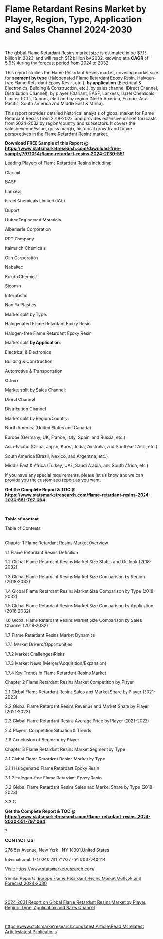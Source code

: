<h1>Flame Retardant Resins Market by Player, Region, Type, Application and Sales Channel 2024-2030</h1><br/><p>The global Flame Retardant Resins market size is estimated to be $7.16 billion in 2023, and will reach $12 billion by 2032, growing at a <strong>CAGR</strong> of 5.9% during the forecast period from 2024 to 2032.</p>
 
 
 
 <p>This report studies the Flame Retardant Resins market, covering market size for <strong>segment by type</strong> (Halogenated Flame Retardant Epoxy Resin, Halogen-free Flame Retardant Epoxy Resin, etc.), <strong>by application</strong> (Electrical & Electronics, Building & Construction, etc.), by sales channel (Direct Channel, Distribution Channel), by player (Clariant, BASF, Lanxess, Israel Chemicals Limited (ICL), Dupont, etc.) and by region (North America, Europe, Asia-Pacific, South America and Middle East & Africa).</p>
 
 
 
 <p>This report provides detailed historical analysis of global market for Flame Retardant Resins from 2018-2023, and provides extensive market forecasts from 2024-2032 by region/country and subsectors. It covers the sales/revenue/value, gross margin, historical growth and future perspectives in the Flame Retardant Resins market.</p>
 
 
 
 <p><strong>Download FREE Sample of this Report @ <a href="https://www.statsmarketresearch.com/download-free-sample/7971064/flame-retardant-resins-2024-2030-551">https://www.statsmarketresearch.com/download-free-sample/7971064/flame-retardant-resins-2024-2030-551</a></strong></p>
 
 
 
 <p>Leading Players of Flame Retardant Resins including:</p>
 
 
 
 <p>Clariant</p>
 
 
 
 <p>BASF</p>
 
 
 
 <p>Lanxess</p>
 
 
 
 <p>Israel Chemicals Limited (ICL)</p>
 
 
 
 <p>Dupont</p>
 
 
 
 <p>Huber Engineered Materials</p>
 
 
 
 <p>Albemarle Corporation</p>
 
 
 
 <p>RPT Company</p>
 
 
 
 <p>Italmatch Chemicals</p>
 
 
 
 <p>Olin Corporation</p>
 
 
 
 <p>Nabaltec</p>
 
 
 
 <p>Kukdo Chemical</p>
 
 
 
 <p>Sicomin</p>
 
 
 
 <p>Interplastic</p>
 
 
 
 <p>Nan Ya Plastics</p>
 
 
 
 <p>Market split by Type:</p>
 
 
 
 <p>Halogenated Flame Retardant Epoxy Resin</p>
 
 
 
 <p>Halogen-free Flame Retardant Epoxy Resin</p>
 
 
 
 <p>Market split <strong>by Application</strong>:</p>
 
 
 
 <p>Electrical & Electronics</p>
 
 
 
 <p>Building & Construction</p>
 
 
 
 <p>Automotive & Transportation</p>
 
 
 
 <p>Others</p>
 
 
 
 <p>Market split by Sales Channel:</p>
 
 
 
 <p>Direct Channel</p>
 
 
 
 <p>Distribution Channel</p>
 
 
 
 <p>Market split by Region/Country:</p>
 
 
 
 <p>North America (United States and Canada)</p>
 
 
 
 <p>Europe (Germany, UK, France, Italy, Spain, and Russia, etc.)</p>
 
 
 
 <p>Asia-Pacific (China, Japan, Korea, India, Australia, and Southeast Asia, etc.)</p>
 
 
 
 <p>South America (Brazil, Mexico, and Argentina, etc.)</p>
 
 
 
 <p>Middle East & Africa (Turkey, UAE, Saudi Arabia, and South Africa, etc.)</p>
 
 
 
 <p>If you have any special requirements, please let us know and we can provide you the customized report as you want.</p>
 
 
 
 <div><b>Get the Complete Report & TOC @ <a href="https://www.statsmarketresearch.com/flame-retardant-resins-2024-2030-551-7971064">https://www.statsmarketresearch.com/flame-retardant-resins-2024-2030-551-7971064</a></b></div>
 
 
 
 <p><br />
 
 <b>Table of content</b></p>
 
 
 
 <p>Table of Contents<br />
 
 <br />
 
 Chapter 1 Flame Retardant Resins Market Overview<br />
 
 1.1 Flame Retardant Resins Definition<br />
 
 1.2 Global Flame Retardant Resins Market Size Status and Outlook (2018-2032)<br />
 
 1.3 Global Flame Retardant Resins Market Size Comparison by Region (2018-2032)<br />
 
 1.4 Global Flame Retardant Resins Market Size Comparison by Type (2018-2032)<br />
 
 1.5 Global Flame Retardant Resins Market Size Comparison by Application (2018-2032)<br />
 
 1.6 Global Flame Retardant Resins Market Size Comparison by Sales Channel (2018-2032)<br />
 
 1.7 Flame Retardant Resins Market Dynamics<br />
 
 1.7.1 Market Drivers/Opportunities<br />
 
 1.7.2 Market Challenges/Risks<br />
 
 1.7.3 Market News (Merger/Acquisition/Expansion)<br />
 
 1.7.4 Key Trends in Flame Retardant Resins Market<br />
 
 Chapter 2 Flame Retardant Resins Market Competition by Player<br />
 
 2.1 Global Flame Retardant Resins Sales and Market Share by Player (2021-2023)<br />
 
 2.2 Global Flame Retardant Resins Revenue and Market Share by Player (2021-2023)<br />
 
 2.3 Global Flame Retardant Resins Average Price by Player (2021-2023)<br />
 
 2.4 Players Competition Situation & Trends<br />
 
 2.5 Conclusion of Segment by Player<br />
 
 Chapter 3 Flame Retardant Resins Market Segment by Type<br />
 
 3.1 Global Flame Retardant Resins Market by Type<br />
 
 3.1.1 Halogenated Flame Retardant Epoxy Resin<br />
 
 3.1.2 Halogen-free Flame Retardant Epoxy Resin<br />
 
 3.2 Global Flame Retardant Resins Sales and Market Share by Type (2018-2023)<br />
 
 3.3 G</p>
 
 
 
 <div><b>Get the Complete Report & TOC @ <a href="https://www.statsmarketresearch.com/flame-retardant-resins-2024-2030-551-7971064">https://www.statsmarketresearch.com/flame-retardant-resins-2024-2030-551-7971064</a></b></div>
 
 
 
 <p>? </p>
 
 
 
 <p><b>CONTACT US:</b><br />
 
 276 5th Avenue, New York , NY 10001,United States<br />
 
 International: (+1) 646 781 7170 / +91 8087042414<br />
 
 Visit: <a href="https://www.statsmarketresearch.com/">https://www.statsmarketresearch.com/</a><br />
 
 Similar Reports: <a href="https://www.statsmarketresearch.com/flame-retardant-resins-2024-2030-551-7971064">Europe Flame Retardant Resins Market Outlook and Forecast 2024-2030</a><br />
 
 <br />
 
 <a href="https://www.statsmarketresearch.com/flame-retardant-resins-2024-2030-551-7971064">2024-2031 Report on Global Flame Retardant Resins Market by Player, Region, Type, Application and Sales Channel</a><br />
 
 <br />
 
 <a href="https://gyeongbokgung.com">https://www.statsmarketresearch.com/</a><a href="https://hallyeomaritime.com">latest Articles</a><a href="https://jingwansa.com">Read More</a><a href="https://nguoiviet.jp/">latest Articles</a><a href="https://www.intelmarketresearch.com/">latest Publications</a></p>